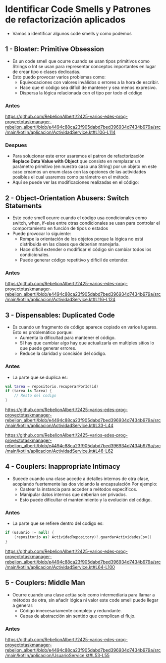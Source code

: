 # Identificar Code Smells y Patrones de refactorización aplicados

- Vamos a identificar algunos code smells y como podemos

## 1 - Bloater: Primitive Obsession

- Es un code smell que ocurre cuando se usan tipos primitivos como Strings o Int se usan para representar conceptos importantes en lugar de crear tipo o clases dedicadas.
- Esto puedo provocar varios problemas como:
    - Equivocaciones con valores inválidos o errores a la hora de escribir.
    - Hace que el código sea difícil de mantener y sea menos expresivo.
    - Dispersa la lógica relacionada con el tipo por todo el código

### Antes

https://github.com/RebelionAlberti/2425-varios-edes-prog-proyectotaskmanager-rebelion_alberti/blob/e4494c88ca23f905dabd7bed396934d7434b979a/src/main/kotlin/aplicacion/ActividadService.kt#L106-L114

### Despues

- Para solucionar este error usaremos el patron de refactorización **Replace Data Value with Object** que consiste en remplazar un parámetro primitivo (en nuestro caso una String) por un objeto en este caso creamos un enum class con las opciones de las actividades posibles el cual usaremos como parámetro en el método.
- Aquí se puede ver las modificaciones realizadas en el código:

## 2 - Object-Orientation Abusers: Switch Statements

- Este code smell ocurre cuando el código usa condicionales como switch, when, if-else entre otras condicionales se usan para controlar el comportamiento en función de tipos o estados
- Puede provocar lo siguiente:
    - Rompe la orientación de los objetos porque la lógica no está distribuida en las clases que deberían manejarla.
    - Hace difícil extender o modificar el código sin cambiar todos los condicionales.
    - Puede generar código repetitivo y difícil de entender.

### Antes

https://github.com/RebelionAlberti/2425-varios-edes-prog-proyectotaskmanager-rebelion_alberti/blob/e4494c88ca23f905dabd7bed396934d7434b979a/src/main/kotlin/aplicacion/ActividadService.kt#L116-L124

## 3 - Dispensables: Duplicated Code

- Es cuando un fragmento de código aparece copiado en varios lugares. Esto es problemático porque:
    - Aumenta la dificultad para mantener el código.
    - Sí hay que cambiar algo hay que actualizarla en multiples sitios lo que puede generar errores.
    - Reduce la claridad y concisión del código.

### Antes

- La parte que se duplica es:

```kotlin
val tarea = repositorio.recuperarPorId(id)
if (tarea is Tarea) {
    // Resto del codigo
}
```

https://github.com/RebelionAlberti/2425-varios-edes-prog-proyectotaskmanager-rebelion_alberti/blob/e4494c88ca23f905dabd7bed396934d7434b979a/src/main/kotlin/aplicacion/ActividadService.kt#L33-L44

https://github.com/RebelionAlberti/2425-varios-edes-prog-proyectotaskmanager-rebelion_alberti/blob/e4494c88ca23f905dabd7bed396934d7434b979a/src/main/kotlin/aplicacion/ActividadService.kt#L46-L62

## 4 - Couplers: Inappropriate Intimacy

- Sucede cuando una clase accede a detalles internos de otra clase, acoplando fuertemente las dos violando la encapsulación Por ejemplo:
    - Castear la instancia para acceder a métodos específicos.
    - Manipular datos internos que deberían ser privados.
    - Esto puede dificultar el mantenimiento y la evolución del código.

### Antes

- La parte que se refiere dentro del codigo es:

```kotlin
if (usuario != null) {
    (repositorio as? ActividadRepository)?.guardarActividadesCsv()
}
```

https://github.com/RebelionAlberti/2425-varios-edes-prog-proyectotaskmanager-rebelion_alberti/blob/e4494c88ca23f905dabd7bed396934d7434b979a/src/main/kotlin/aplicacion/ActividadService.kt#L64-L100

## 5 - Couplers: Middle Man

- Ocurre cuando una clase actúa solo como intermediaria para llamar a métodos de otra, sin añadir lógica ni valor este code smell puede llegar a generar:
    - Código innecesariamente complejo y redundante.
    - Capas de abstracción sin sentido que complican el flujo.

### Antes

https://github.com/RebelionAlberti/2425-varios-edes-prog-proyectotaskmanager-rebelion_alberti/blob/e4494c88ca23f905dabd7bed396934d7434b979a/src/main/kotlin/aplicacion/UsuarioService.kt#L53-L55
